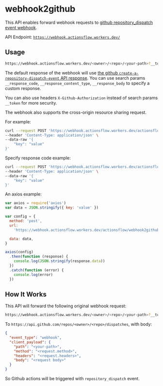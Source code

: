 # webhook2github

This API enables forward webhook requests to [github repository_dispatch event webhook](https://docs.github.com/en/actions/reference/events-that-trigger-workflows#repository_dispatch).

API Endpoint: [`https://webhook.actionsflow.workers.dev/`](https://webhook.actionsflow.workers.dev/)

## Usage <a name = "usage"></a>

```bash
https://webhook.actionsflow.workers.dev/<owner>/<repo>/<your-path>?__token=<your-github-personal-token>
```

The default response of the webhook will use [the github `create-a-repository-dispatch-event` API response](https://docs.github.com/en/rest/reference/repos#create-a-repository-dispatch-event). You can use search params `__response_code`, `__response_content_type`, `__response_body` to specify a custom response.

You can also use headers `X-Github-Authorization` instead of search params `__token` for more security.

The webhook also supports the cross-origin resource sharing request.

For example:

```bash
curl --request POST 'https://webhook.actionsflow.workers.dev/actionsflow/webhook2github/webhook/webhook?__token=<your-github-personal-token>' \
--header 'Content-Type: application/json' \
--data-raw '{
    "key": "value"
}'
```

Specify response code example:

```bash
curl --request POST 'https://webhook.actionsflow.workers.dev/actionsflow/webhook2github/webhook/webhook?__token=<your-github-personal-token>&__response_code=200' \
--header 'Content-Type: application/json' \
--data-raw '{
    "key": "value"
}'
```

An axios example:

```javascript
var axios = require('axios')
var data = JSON.stringify({ key: 'value' })

var config = {
  method: 'post',
  url:
    'https://webhook.actionsflow.workers.dev/actionsflow/webhook2github/webhook/webhook?__token=<your-github-personal-token>',

  data: data,
}

axios(config)
  .then(function (response) {
    console.log(JSON.stringify(response.data))
  })
  .catch(function (error) {
    console.log(error)
  })
```

## How It Works

This API will forward the following original webhook request:

```bash
https://webhook.actionsflow.workers.dev/<owner>/<repo>/<your-path>?__token=<your-github-personal-token>
```

To `https://api.github.com/repos/<owner>/<repo>/dispatches`, with body:

```json
{
  "event_type": "webhook",
  "client_payload": {
    "path": "<your-path>",
    "method": "<request.method>",
    "headers": "<request.headers>",
    "body": "<request body>"
  }
}
```

So Github actions will be triggered with `repository_dispatch` event.
